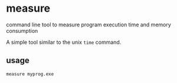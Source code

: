 # measure
command line tool to measure program execution time and memory consumption

A simple tool similar to the unix `time` command.

## usage

    measure myprog.exe
